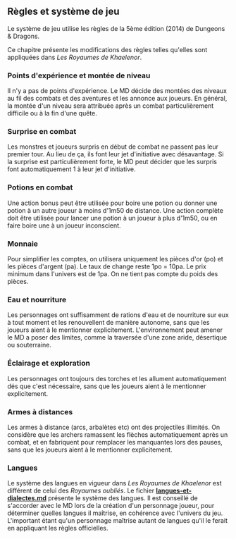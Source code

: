 ## Règles et système de jeu

Le système de jeu utilise les règles de la 5ème édition (2014) de Dungeons & Dragons.

Ce chapitre présente les modifications des règles telles qu'elles sont appliquées dans *Les Royaumes de Khaelenor*.

### Points d'expérience et montée de niveau

Il n'y a pas de points d'expérience. Le MD décide des montées des niveaux au fil des combats et des aventures et les annonce aux joueurs. En général, la montée d'un niveau sera attribuée après un combat particulièrement difficile ou à la fin d'une quête.

### Surprise en combat

Les monstres et joueurs surpris en début de combat ne passent pas leur premier tour. Au lieu de ça, ils font leur jet d'initiative avec désavantage. Si la surprise est particulièrement forte, le MD peut décider que les surpris font automatiquement 1 à leur jet d'initiative.

### Potions en combat

Une action bonus peut être utilisée pour boire une potion ou donner une potion à un autre joueur à moins d'1m50 de distance. Une action complète doit être utilisée pour lancer une potion à un joueur à plus d'1m50, ou en faire boire une à un joueur inconscient.

### Monnaie

Pour simplifier les comptes, on utilisera uniquement les pièces d'or (po) et les pièces d'argent (pa). Le taux de change reste 1po = 10pa. Le prix minimum dans l'univers est de 1pa. On ne tient pas compte du poids des pièces.

### Eau et nourriture

Les personnages ont suffisamment de rations d'eau et de nourriture sur eux à tout moment et les renouvellent de manière autonome, sans que les joueurs aient à le mentionner explicitement. L'environnement peut amener le MD a poser des limites, comme la traversée d'une zone aride, désertique ou souterraine.

### Éclairage et exploration

Les personnages ont toujours des torches et les allument automatiquement dés que c'est nécessaire, sans que les joueurs aient à le mentionner explicitement.

### Armes à distances

Les armes à distance (arcs, arbalètes etc) ont des projectiles illimités.
On considère que les archers ramassent les flèches automatiquement après un combat, et en fabriquent pour remplacer les manquantes lors des pauses, sans que les joueurs aient à le mentionner explicitement.

### Langues

Le système des langues en vigueur dans *Les Royaumes de Khaelenor* est différent de celui des *Royaumes oubliés*. Le fichier **[langues-et-dialectes.md](https://github.com/poulednd/public/blob/master/langues-et-dialectes.md)** présente le système des langues. Il est conseillé de s'accorder avec le MD lors de la création d'un personnage joueur, pour déterminer quelles langues il maîtrise, en cohérence avec l'univers du jeu. L'important étant qu'un personnage maîtrise autant de langues qu'il le ferait en appliquant les règles officielles.

